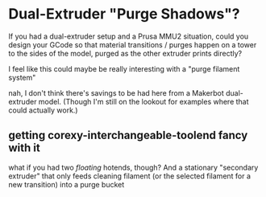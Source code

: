 # Dual-Extruder "Purge Shadows"?

If you had a dual-extruder setup and a Prusa MMU2 situation, could you design your GCode so that material transitions / purges happen on a tower to the sides of the model, purged as the other extruder prints directly?

I feel like this could maybe be really interesting with a "purge filament system"

nah, I don't think there's savings to be had here from a Makerbot dual-extruder model. (Though I'm still on the lookout for examples where that could actually work.)

## getting corexy-interchangeable-toolend fancy with it

what if you had two *floating* hotends, though? And a stationary "secondary extruder" that only feeds cleaning filament (or the selected filament for a new transition) into a purge bucket

